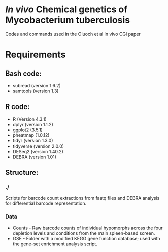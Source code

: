 # _In vivo_ Chemical genetics of Mycobacterium tuberculosis

Codes and commands used in the Oluoch et al In vivo CGI paper

# Requirements
## Bash code:
* subread (version 1.6.2)
* samtools (version 1.3)
## R code:
* R (Version 4.3.1)
* dplyr (version 1.1.2)
* ggplot2 (3.5.1)
* pheatmap (1.0.12)
* tidyr (version 1.3.0)
* tidyverse (version 2.0.0)
* DESeq2 (version 1.40.2)
* DEBRA (version 1.01)

## Structure:
### ./
Scripts for barcode count extractions from fastq files and DEBRA analysis for differential barcode representation.

### Data
* Counts - Raw barcode counts of individual hypomorphs across the four depletion levels and conditions from the main spleen-based screen.
* GSE - Folder with a modified KEGG gene function database; used with the gene-set enrichment analysis script.
